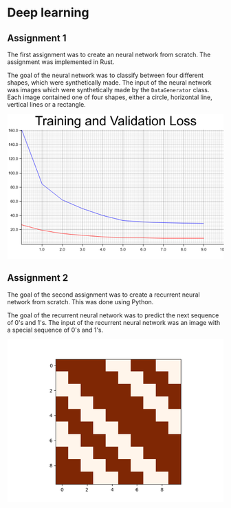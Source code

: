 # Deep learning

## Assignment 1
The first assignment was to create an neural network from scratch. 
The assignment was implemented in Rust. 

The goal of the neural network was to classify between four different shapes, which were synthetically made. 
The input of the neural network was images which were synthetically made by the `DataGenerator` class. 
Each image contained one of four shapes, either a circle, horizontal line, vertical lines or a rectangle. 

![Training and validation loss](https://github.com/SebastianAas/deep_learning/blob/main/neural_network/plots/training_and_validation_loss.png)

## Assignment 2
The goal of the second assignment was to create a recurrent neural network from scratch. 
This was done using Python. 

The goal of the recurrent neural network was to predict the next sequence of 0's and 1's. 
The input of the recurrent neural network was an image with a special sequence of 0's and 1's.

![Input data for the recurrent neural network](https://github.com/SebastianAas/deep_learning/blob/main/recurrent_neural_network/examples/sequence-1.png)

